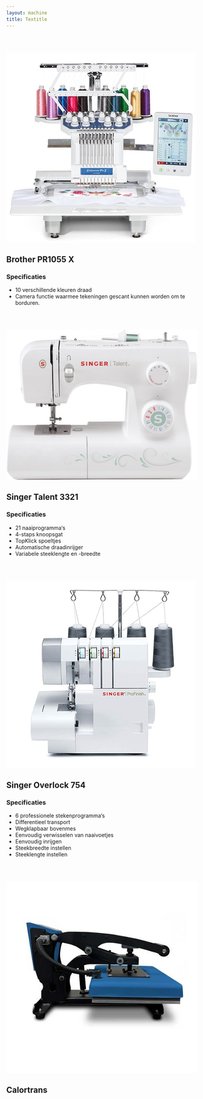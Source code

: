 ```yaml
---
layout: machine
title: Textitle
---
```

<br/>
<br/>

![](img/brother-pr1055-x.jpg)

## Brother PR1055 X 

### Specificaties

- 10 verschillende kleuren draad
- Camera functie waarmee tekeningen gescant kunnen worden om te borduren.

<br/>
<br/>

![](img/singer-talent.jpg)

## Singer Talent 3321 

### Specificaties

- 21 naaiprogramma‘s
- 4-staps knoopsgat
- TopKlick spoeltjes
- Automatische draadinrijger
- Variabele steeklengte en -breedte

<br/>
<br/>

![](img/singer-overlock.jpg)

## Singer Overlock 754

### Specificaties

- 6 professionele stekenprogramma‘s
- Differentieel transport
- Wegklapbaar bovenmes
- Eenvoudig verwisselen van naaivoetjes
- Eenvoudig inrijgen
- Steekbreedte instellen
- Steeklengte instellen

<br/>
<br/>

![](img/calortrans.jpg)

## Calortrans

<!-- ### Specificaties

- 6 professionele stekenprogramma‘s
- Differentieel transport
- Wegklapbaar bovenmes
- Eenvoudig verwisselen van naaivoetjes
- Eenvoudig inrijgen
- Steekbreedte instellen
- Steeklengte instellen -->

